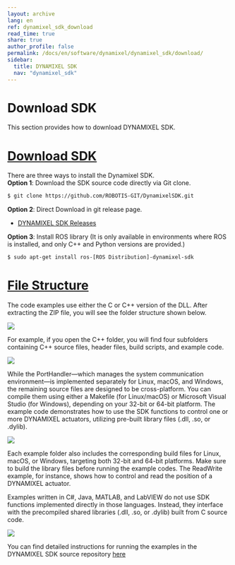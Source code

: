 ```yaml
---
layout: archive
lang: en
ref: dynamixel_sdk_download
read_time: true
share: true
author_profile: false
permalink: /docs/en/software/dynamixel/dynamixel_sdk/download/
sidebar:
  title: DYNAMIXEL SDK
  nav: "dynamixel_sdk"
---
```


<div class="main-header">
  <h1>Download SDK</h1>
</div>
<style>
  .main-header h1::before {
    content: none !important;
  }
</style>

This section provides how to download DYNAMIXEL SDK.

# [Download SDK](#download-sdk)

There are three ways to install the Dynamixel SDK.  
**Option 1**: Download the SDK source code directly via Git clone.
```bash
$ git clone https://github.com/ROBOTIS-GIT/DynamixelSDK.git
```

**Option 2**: Direct Download in git release page.
- [DYNAMIXEL SDK Releases](https://github.com/ROBOTIS-GIT/DynamixelSDK/releases)

**Option 3**: Install ROS library (It is only available in environments where ROS is installed, and only C++ and Python versions are provided.)
```bash
$ sudo apt-get install ros-[ROS Distribution]-dynamixel-sdk
```

# [File Structure](#file-structure)

The code examples use either the C or C++ version of the DLL. After extracting the ZIP file, you will see the folder structure shown below.

![](/assets/images/sw/sdk/dynamixel_sdk/overview/dynamixel_sdk_language_map.png)

For example, if you open the C++ folder, you will find four subfolders containing C++ source files, header files, build scripts, and example code.

![](/assets/images/sw/sdk/dynamixel_sdk/overview/dynamixel_sdk_library_struct.png)

While the PortHandler—which manages the system communication environment—is implemented separately for Linux, macOS, and Windows, the remaining source files are designed to be cross-platform. You can compile them using either a Makefile (for Linux/macOS) or Microsoft Visual Studio (for Windows), depending on your 32-bit or 64-bit platform.
The example code demonstrates how to use the SDK functions to control one or more DYNAMIXEL actuators, utilizing pre-built library files (.dll, .so, or .dylib).

![](/assets/images/sw/sdk/dynamixel_sdk/overview/dynamixel_sdk_sample_struct.png)

Each example folder also includes the corresponding build files for Linux, macOS, or Windows, targeting both 32-bit and 64-bit platforms. Make sure to build the library files before running the example codes. The ReadWrite example, for instance, shows how to control and read the position of a DYNAMIXEL actuator.

Examples written in C#, Java, MATLAB, and LabVIEW do not use SDK functions implemented directly in those languages. Instead, they interface with the precompiled shared libraries (.dll, .so, or .dylib) built from C source code.

![](/assets/images/sw/sdk/dynamixel_sdk/overview/dynamixel_sdk_language_struct.png)

You can find detailed instructions for running the examples in the DYNAMIXEL SDK source repository [here](/docs/en/software/dynamixel/dynamixel_sdk/sample_code/c_read_write_protocol_1_0/#sample-code)
